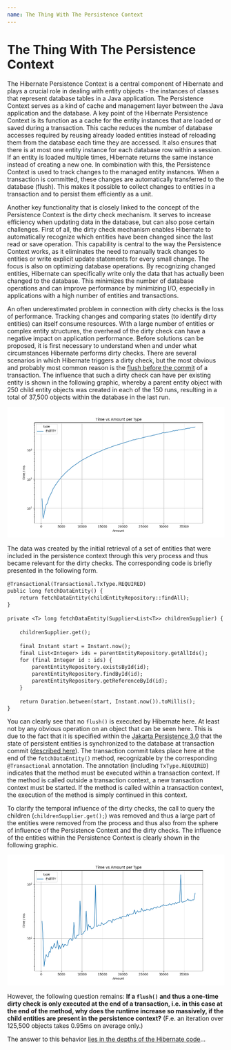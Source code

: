```yaml
---
name: The Thing With The Persistence Context
---
```


# The Thing With The Persistence Context

The Hibernate Persistence Context is a central component of Hibernate and plays a crucial role in dealing
with
entity objects - the instances of classes that represent database tables in a Java application. The
Persistence Context serves as a kind of cache and management layer between the Java application and the
database. A key point of the Hibernate Persistence Context is its function as a cache for the entity
instances that are loaded or saved during a transaction. This cache reduces the number of database accesses
required by reusing already loaded entities instead of reloading them from the database each time they are
accessed. It also ensures that there is at most one entity instance for each database row within a session.
If an entity is loaded multiple times, Hibernate returns the same instance instead of creating a new one. In
combination with this, the Persistence Context is used to track changes to the managed entity instances.
When a transaction is committed, these changes are automatically transferred to the database (flush). This
makes it possible to collect changes to entities in a transaction and to persist them efficiently as a
unit.

Another key functionality that is closely linked to the concept of the Persistence Context is the dirty check
mechanism. It serves to increase efficiency when updating data in the database, but can also pose certain
challenges. First of all, the dirty check mechanism enables Hibernate to automatically recognize which
entities have been changed since the last read or save operation. This capability is central to the way the
Persistence Context works, as it eliminates the need to manually track changes to entities or write explicit
update statements for every small change. The focus is also on optimizing database operations. By
recognizing changed entities, Hibernate can specifically write only the data that has actually been changed
to the database. This minimizes the number of database operations and can improve performance by minimizing
I/O, especially in applications with a high number of entities and transactions.

An often underestimated problem in connection with dirty checks is the loss of performance. Tracking changes
and comparing states (to identify dirty entities) can itself consume resources. With a large number of
entities or complex entity structures, the overhead of the dirty check can have a negative impact on
application performance. Before solutions can be proposed, it is first necessary to understand when and
under what circumstances Hibernate performs dirty checks. There are several scenarios in which Hibernate
triggers a dirty check, but the most obvious and probably most common reason is
the [flush before the commit](https://vladmihalcea.com/the-anatomy-of-hibernate-dirty-checking/)
of a transaction. The influence that such a dirty check can have per existing entity is shown in the following graphic,
whereby a parent entity object with 250 child entity objects was created in each of the 150 runs, resulting in a total
of 37,500 objects within the database in the last run.

<p class="post-image-container">
    <img class="post-image" src="/src/assets/pc_entity_dirty_check.png" alt="Dirty checks of entities">
</p>

The data was created by the initial retrieval of a set of entities that were included in the persistence context through
this very process and thus became relevant for the dirty checks. The corresponding code is briefly presented in the
following form.

```
@Transactional(Transactional.TxType.REQUIRED)
public long fetchDataEntity() {
    return fetchDataEntity(childEntityRepository::findAll);
}

private <T> long fetchDataEntity(Supplier<List<T>> childrenSupplier) {

    childrenSupplier.get();

    final Instant start = Instant.now();
    final List<Integer> ids = parentEntityRepository.getAllIds();
    for (final Integer id : ids) {
        parentEntityRepository.existsById(id);
        parentEntityRepository.findById(id);
        parentEntityRepository.getReferenceById(id);
    }

    return Duration.between(start, Instant.now()).toMillis();
}
```

You can clearly see that no `flush()` is executed by Hibernate here. At least not by any obvious
operation on an object that can be seen here. This is due to the fact that it is specified within
the [Jakarta Persistence 3.0](https://jakarta.ee/specifications/persistence/3.0/jakarta-persistence-spec-3.0) that the
state of persistent entities is synchronized to the database at transaction
commit ([described here](https://jakarta.ee/specifications/persistence/3.0/jakarta-persistence-spec-3.0#a11797)). The
transaction commit takes place here at the end of the ```fetchDataEntity()``` method, recognizable by the
corresponding ```@Transactional``` annotation. The annotation (including ```TxType.REQUIRED```) indicates that the
method must be executed within a transaction context. If the method is called outside a transaction context, a new
transaction context must be started. If the method is called within a transaction context, the execution of the method
is simply continued in this context.

To clarify the temporal influence of the dirty checks, the call to query the children (`childrenSupplier.get();`)
was removed and thus a large part of the entities were removed from the process and thus also from the sphere of
influence of the Persistence Context and the dirty checks. The influence of the entities within the Persistence
Context is clearly shown in the following graphic.

<p class="post-image-container">
    <img class="post-image" src="/src/assets/pc_entity_dirty_check_clean.png" alt="Dirty checks of entities">
</p>

However, the following question remains: **If a ```flush()``` and thus a one-time dirty check is only executed at the
end of a transaction, i.e. in this case at the end of the method, why does the runtime increase so massively, if the
child entities are present in the persistence context?**
(F.e. an iteration over 125,500 objects takes 0.95ms on average only.)

The answer to this behavior [lies in the depths of the Hibernate code](/wiki/The-Depths-of-the-Hibernate-Code)...
